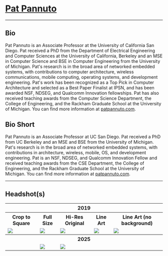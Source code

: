 <div class="page-header">
  <h1><a href="/" style="color: inherit;">Pat Pannuto</a></h1>
</div>

---

Bio
---

Pat Pannuto is an Associate Professor at the University of California San Diego.
Pat received a PhD from the Department of Electrical Engineering and Computer
Sciences at the University of California, Berkeley
and an MSE in Computer Science and BSE in Computer Engineering from
the University of Michigan.
Pat's research is in the broad area of networked embedded systems, with
contributions to computer architecture, wireless communications, mobile
computing, operating systems, and development engineering.
Pat's work has been recognized as a Top Pick in Computer
Architecture and selected as a Best Paper Finalist at IPSN, and has been
awarded NSF, NDSEG, and Qualcomm Innovation fellowships.
Pat has also received teaching awards from the Computer Science Department, the
College of Engineering, and the Rackham Graduate School at the University of
Michigan.
You can find more information at [patpannuto.com](https://patpannuto.com).


Bio Short
---------

Pat Pannuto is an Associate Professor at UC&nbsp;San&nbsp;Diego.
Pat received a PhD from UC&nbsp;Berkeley and an MSE and BSE from the University of Michigan.
Pat's research is in the broad area of networked embedded systems, with contributions in architecture, wireless, mobile, OS, and development engineering.
Pat is an NSF, NDSEG, and Qualcomm Innovation Fellow and received teaching
awards from the CSE Department, the
College of Engineering, and the Rackham Graduate School at the University of
Michigan.
You can find more information at [patpannuto.com](https://patpannuto.com).


---

Headshot(s)
-----------

<style>
img {
    max-width: 100%;
    max-height: 100%;
}
table {
    width: 100%;
    table-layout: fixed;
}
</style>

<table>
<tr>
<th colspan="5">2019</th>
</tr>
<tr>
<th>Crop to Square</th>
<th>Full Size</th>
<th>Hi-Res Original</th>
<th>Line Art</th>
<th>Line Art (no background)</th>
</tr>
<tr>
<td><img src="/images/headshots/2019/pannuto-headshot-square.jpg" /></td>
<td><img src="/images/headshots/2019/pannuto-headshot.jpg" /></td>
<td><img src="/images/headshots/2019/pannuto-headshot-hires.jpg" /></td>
<td><img src="/images/headshots/2019/pannuto-line.png" /></td>
<td><img src="/images/headshots/2019/pannuto-line-nobg.png" /></td>
</tr>
<tr>
<th colspan="5">2025</th>
</tr>
<tr>
<td></td>
<td><img src="/images/headshots/2025/pannuto-headshot.jpg" /></td>
<td><img src="/images/headshots/2025/pannuto-headshot-hires.jpg" /></td>
<td></td>
<td></td>
</tr>
</table>
